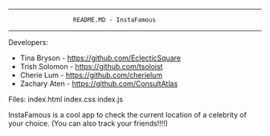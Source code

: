 ************************************************************************
                      README.MD - InstaFamous
************************************************************************

Developers:
- Tina Bryson - https://github.com/EclecticSquare
- Trish Solomon - https://github.com/tsoloist
- Cherie Lum - https://github.com/cherielum
- Zachary Aten - https://github.com/ConsultAtlas

Files:
index.html
index.css
index.js


InstaFamous is a cool app to check the current location of a celebrity of your choice. (You can also track your friends!!!!)
